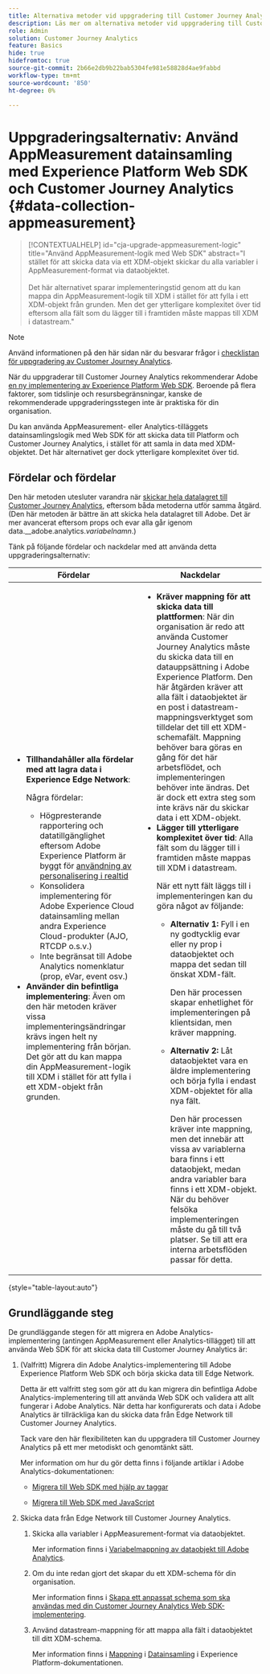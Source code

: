 ```yaml
---
title: Alternativa metoder vid uppgradering till Customer Journey Analytics
description: Läs mer om alternativa metoder vid uppgradering till Customer Journey Analytics
role: Admin
solution: Customer Journey Analytics
feature: Basics
hide: true
hidefromtoc: true
source-git-commit: 2b66e2db9b22bab5304fe981e58828d4ae9fabbd
workflow-type: tm+mt
source-wordcount: '850'
ht-degree: 0%

---
```


# Uppgraderingsalternativ: Använd AppMeasurement datainsamling med Experience Platform Web SDK och Customer Journey Analytics {#data-collection-appmeasurement}

<!-- markdownlint-disable MD034 -->

>[!CONTEXTUALHELP]
>id="cja-upgrade-appmeasurement-logic"
>title="Använd AppMeasurement-logik med Web SDK"
>abstract="I stället för att skicka data via ett XDM-objekt skickar du alla variabler i AppMeasurement-format via dataobjektet.<br><br>Det här alternativet sparar implementeringstid genom att du kan mappa din AppMeasurement-logik till XDM i stället för att fylla i ett XDM-objekt från grunden. Men det ger ytterligare komplexitet över tid eftersom alla fält som du lägger till i framtiden måste mappas till XDM i datastream."

<!-- markdownlint-enable MD034 -->

>[!NOTE]
> 
>Använd informationen på den här sidan när du besvarar frågor i [checklistan för uppgradering av Customer Journey Analytics](https://gigazelle.github.io/cja-ttv/).

När du uppgraderar till Customer Journey Analytics rekommenderar Adobe [en ny implementering av Experience Platform Web SDK](/help/getting-started/cja-upgrade/cja-upgrade-recommendations.md). Beroende på flera faktorer, som tidslinje och resursbegränsningar, kanske de rekommenderade uppgraderingsstegen inte är praktiska för din organisation.

Du kan använda AppMeasurement- eller Analytics-tilläggets datainsamlingslogik med Web SDK för att skicka data till Platform och Customer Journey Analytics, i stället för att samla in data med XDM-objektet. Det här alternativet ger dock ytterligare komplexitet över tid.

## Fördelar och fördelar

Den här metoden utesluter varandra när [skickar hela datalagret till Customer Journey Analytics](/help/getting-started/cja-upgrade/cja-upgrade-alternative-appmeasurement.md), eftersom båda metoderna utför samma åtgärd. (Den här metoden är bättre än att skicka hela datalagret till Adobe. Det är mer avancerat eftersom props och evar alla går igenom data.__adobe.analytics._variabelnamn_.)

Tänk på följande fördelar och nackdelar med att använda detta uppgraderingsalternativ:

| Fördelar | Nackdelar |
|----------|---------|
| <ul><li>**Tillhandahåller alla fördelar med att lagra data i Experience Edge Network**: <p>Några fördelar:</p><ul><li>Högpresterande rapportering och datatillgänglighet eftersom Adobe Experience Platform är byggt för [användning av personalisering i realtid](https://experienceleague.adobe.com/docs/experience-platform/destinations/ui/activate/configure-personalization-destinations.html)</li><li>Konsolidera implementering för Adobe Experience Cloud datainsamling mellan andra Experience Cloud-produkter (AJO, RTCDP o.s.v.)</li><li>Inte begränsat till Adobe Analytics nomenklatur (prop, eVar, event osv.)</li></ul><li>**Använder din befintliga implementering**: Även om den här metoden kräver vissa implementeringsändringar krävs ingen helt ny implementering från början. Det gör att du kan mappa din AppMeasurement-logik till XDM i stället för att fylla i ett XDM-objekt från grunden.</li></ul> | <ul><li>**Kräver mappning för att skicka data till plattformen**: När din organisation är redo att använda Customer Journey Analytics måste du skicka data till en datauppsättning i Adobe Experience Platform. Den här åtgärden kräver att alla fält i dataobjektet är en post i datastream-mappningsverktyget som tilldelar det till ett XDM-schemafält. Mappning behöver bara göras en gång för det här arbetsflödet, och implementeringen behöver inte ändras. Det är dock ett extra steg som inte krävs när du skickar data i ett XDM-objekt.</li><li>**Lägger till ytterligare komplexitet över tid**: Alla fält som du lägger till i framtiden måste mappas till XDM i datastream.<p>När ett nytt fält läggs till i implementeringen kan du göra något av följande:</p><ul><li>**Alternativ 1:** Fyll i en ny godtycklig evar eller ny prop i dataobjektet och mappa det sedan till önskat XDM-fält.<p>Den här processen skapar enhetlighet för implementeringen på klientsidan, men kräver mappning.</p></li><li>**Alternativ 2:** Låt dataobjektet vara en äldre implementering och börja fylla i endast XDM-objektet för alla nya fält.<p>Den här processen kräver inte mappning, men det innebär att vissa av variablerna bara finns i ett dataobjekt, medan andra variabler bara finns i ett XDM-objekt. När du behöver felsöka implementeringen måste du gå till två platser. Se till att era interna arbetsflöden passar för detta.</p></li></ul> </li></ul> |

{style="table-layout:auto"}

## Grundläggande steg

De grundläggande stegen för att migrera en Adobe Analytics-implementering (antingen AppMeasurement eller Analytics-tillägget) till att använda Web SDK för att skicka data till Customer Journey Analytics är:

1. (Valfritt) Migrera din Adobe Analytics-implementering till Adobe Experience Platform Web SDK och börja skicka data till Edge Network.

   Detta är ett valfritt steg som gör att du kan migrera din befintliga Adobe Analytics-implementering till att använda Web SDK och validera att allt fungerar i Adobe Analytics. När detta har konfigurerats och data i Adobe Analytics är tillräckliga kan du skicka data från Edge Network till Customer Journey Analytics.

   Tack vare den här flexibiliteten kan du uppgradera till Customer Journey Analytics på ett mer metodiskt och genomtänkt sätt.

   Mer information om hur du gör detta finns i följande artiklar i Adobe Analytics-dokumentationen:

   * [Migrera till Web SDK med hjälp av taggar](https://experienceleague.adobe.com/en/docs/analytics/implementation/aep-edge/web-sdk/analytics-extension-to-web-sdk)

   * [Migrera till Web SDK med JavaScript](https://experienceleague.adobe.com/en/docs/analytics/implementation/aep-edge/web-sdk/appmeasurement-to-web-sdk)

1. Skicka data från Edge Network till Customer Journey Analytics.

   1. Skicka alla variabler i AppMeasurement-format via dataobjektet.

      Mer information finns i [Variabelmappning av dataobjekt till Adobe Analytics](https://experienceleague.adobe.com/en/docs/analytics/implementation/aep-edge/data-var-mapping).

   1. Om du inte redan gjort det skapar du ett XDM-schema för din organisation.

      Mer information finns i [Skapa ett anpassat schema som ska användas med din Customer Journey Analytics Web SDK-implementering](/help/getting-started/cja-upgrade/cja-upgrade-schema-create.md).

   1. Använd datastream-mappning för att mappa alla fält i dataobjektet till ditt XDM-schema.

      Mer information finns i [Mappning](https://experienceleague.adobe.com/en/docs/experience-platform/datastreams/data-prep?lang=en#mapping) i [Datainsamling](https://experienceleague.adobe.com/en/docs/experience-platform/datastreams/data-prep) i Experience Platform-dokumentationen.

